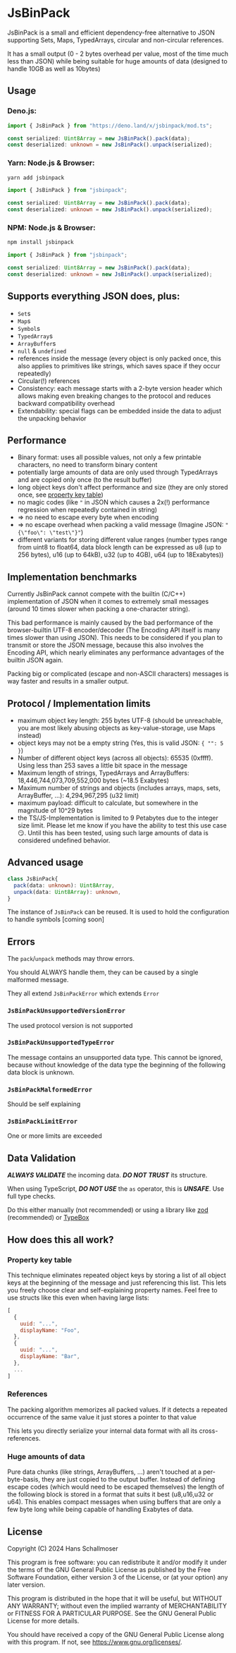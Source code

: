 # JsBinPack

JsBinPack is a small and efficient dependency-free alternative to JSON
supporting Sets, Maps, TypedArrays, circular and non-circular references.

It has a small output (0 - 2 bytes overhead per value, most of the time much
less than JSON) while being suitable for huge amounts of data (designed to
handle 10GB as well as 10bytes)

## Usage

### Deno.js:

```typescript
import { JsBinPack } from "https://deno.land/x/jsbinpack/mod.ts";

const serialized: Uint8Array = new JsBinPack().pack(data);
const deserialized: unknown = new JsBinPack().unpack(serialized);
```

### Yarn: Node.js & Browser:

```bash
yarn add jsbinpack
```

```typescript
import { JsBinPack } from "jsbinpack";

const serialized: Uint8Array = new JsBinPack().pack(data);
const deserialized: unknown = new JsBinPack().unpack(serialized);
```

### NPM: Node.js & Browser:

```bash
npm install jsbinpack
```

```typescript
import { JsBinPack } from "jsbinpack";

const serialized: Uint8Array = new JsBinPack().pack(data);
const deserialized: unknown = new JsBinPack().unpack(serialized);
```

## Supports everything JSON does, plus:

- `Set`s
- `Map`s
- `Symbol`s
- `TypedArray`s
- `ArrayBuffer`s
- `null` & `undefined`
- references inside the message (every object is only packed once, this also
  applies to primitives like strings, which saves space if they occur
  repeatedly)
- Circular(!) references
- Consistency: each message starts with a 2-byte version header which allows
  making even breaking changes to the protocol and reduces backward
  compatibility overhead
- Extendability: special flags can be embedded inside the data to adjust the
  unpacking behavior

## Performance

- Binary format: uses all possible values, not only a few printable characters,
  no need to transform binary content
- potentially large amounts of data are only used through TypedArrays and are
  copied only once (to the result buffer)
- long object keys don't affect performance and size (they are only stored once,
  see [property key table](#property-key-table))
- no magic codes (like `"` in JSON which causes a 2x(!) performance regression
  when repeatedly contained in string)
- => no need to escape every byte when encoding
- => no escape overhead when packing a valid message (Imagine JSON:
  `"{\"foo\": \"test\"}"`)
- different variants for storing different value ranges (number types range from
  uint8 to float64, data block length can be expressed as u8 (up to 256 bytes),
  u16 (up to 64kB), u32 (up to 4GB), u64 (up to 18Exabytes))

## Implementation benchmarks

Currently JsBinPack cannot compete with the builtin (C/C++) implementation of
JSON when it comes to extremely small messages (around 10 times slower when
packing a one-character string).

This bad performance is mainly caused by the bad performance of the
browser-builtin UTF-8 encoder/decoder (The Encoding API itself is many times
slower than using JSON). This needs to be considered if you plan to transmit or
store the JSON message, because this also involves the Encoding API, which
nearly eliminates any performance advantages of the builtin JSON again.

Packing big or complicated (escape and non-ASCII characters) messages is way
faster and results in a smaller output.

## Protocol / Implementation limits

- maximum object key length: 255 bytes UTF-8 (should be unreachable, you are
  most likely abusing objects as key-value-storage, use Maps instead)
- object keys may not be a empty string (Yes, this is valid JSON: `{ "": 5 }`)
- Number of different object keys (across all objects): 65535 (0xffff). Using
  less than 253 saves a little bit space in the message
- Maximum length of strings, TypedArrays and ArrayBuffers:
  18,446,744,073,709,552,000 bytes (~18.5 Exabytes)
- Maximum number of strings and objects (includes arrays, maps, sets,
  ArrayBuffer, ...): 4,294,967,295 (u32 limit)
- maximum payload: difficult to calculate, but somewhere in the magnitude of
  10^29 bytes
- the TS/JS-Implementation is limited to 9 Petabytes due to the integer size
  limit. Please let me know if you have the ability to test this use case 😏.
  Until this has been tested, using such large amounts of data is considered
  undefined behavior.

## Advanced usage

```typescript
class JsBinPack{
  pack(data: unknown): Uint8Array,
  unpack(data: Uint8Array): unknown,
}
```

The instance of `JsBinPack` can be reused. It is used to hold the configuration
to handle symbols [coming soon]

## Errors

The `pack`/`unpack` methods may throw errors.

You should ALWAYS handle them, they can be caused by a single malformed message.

They all extend `JsBinPackError` which extends `Error`

### `JsBinPackUnsupportedVersionError`

The used protocol version is not supported

### `JsBinPackUnsupportedTypeError`

The message contains an unsupported data type. This cannot be ignored, because
without knowledge of the data type the beginning of the following data block is
unknown.

### `JsBinPackMalformedError`

Should be self explaining

### `JsBinPackLimitError`

One or more limits are exceeded

## Data Validation

_**ALWAYS VALIDATE**_ the incoming data. _**DO NOT TRUST**_ its structure.

When using TypeScript, _**DO NOT USE**_ the `as` operator, this is _**UNSAFE**_.
Use full type checks.

Do this either manually (not recommended) or using a library like
[zod](https://zod.dev/) (recommended) or
[TypeBox](https://github.com/sinclairzx81/typebox)

## How does this all work?

### Property key table

This technique eliminates repeated object keys by storing a list of all object
keys at the beginning of the message and just referencing this list. This lets
you freely choose clear and self-explaining property names. Feel free to use
structs like this even when having large lists:

```js
[
  {
    uuid: "...",
    displayName: "Foo",
  },
  {
    uuid: "...",
    displayName: "Bar",
  },
  ...
]
```

### References

The packing algorithm memorizes all packed values. If it detects a repeated
occurrence of the same value it just stores a pointer to that value

This lets you directly serialize your internal data format with all its
cross-references.

### Huge amounts of data

Pure data chunks (like strings, ArrayBuffers, ...) aren't touched at a
per-byte-basis, they are just copied to the output buffer. Instead of defining
escape codes (which would need to be escaped themselves) the length of the
following block is stored in a format that suits it best (u8,u16,u32 or u64).
This enables compact messages when using buffers that are only a few byte long
while being capable of handling Exabytes of data.

## License

Copyright (C) 2024 Hans Schallmoser

This program is free software: you can redistribute it and/or modify it under
the terms of the GNU General Public License as published by the Free Software
Foundation, either version 3 of the License, or (at your option) any later
version.

This program is distributed in the hope that it will be useful, but WITHOUT ANY
WARRANTY; without even the implied warranty of MERCHANTABILITY or FITNESS FOR A
PARTICULAR PURPOSE. See the GNU General Public License for more details.

You should have received a copy of the GNU General Public License along with
this program. If not, see <https://www.gnu.org/licenses/>.
